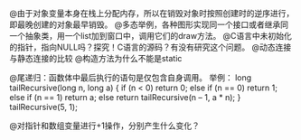 @由于对象变量本身在栈上分配内存，所以在销毁对象时按照创建时的逆序进行，即最晚创建的对象最早销毁。
@多态举例，各种图形实现同一个接口或者继承同一个抽象类，用一个list加到窗口中，调用它们的draw方法。
@C语言中未初始化的指针，指向NULL吗？探究！C语言的源码？有没有研究这个问题。
@动态连接与静态连接的比较
@构造方法为什么不能是static

@尾递归：函数体中最后执行的语句是仅包含自身调用。
举例：
long tailRecursive(long n, long a) {
	if (n < 0) return 0;
	else if (n == 0) return 1;
	else if (n == 1) return a;
	else return tailRecursive(n – 1, a * n);
}
tailRecursive(5, 1);


@对指针和数组变量进行+1操作，分别产生什么变化？

